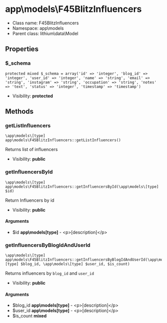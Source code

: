 app\models\F45BlitzInfluencers
===============






* Class name: F45BlitzInfluencers
* Namespace: app\models
* Parent class: lithium\data\Model





Properties
----------


### $_schema

    protected mixed $_schema = array('id' => 'integer', 'blog_id' => 'integer', 'user_id' => 'integer', 'name' => 'string', 'email' => 'string', 'instagram' => 'string', 'occupation' => 'string', 'notes' => 'text', 'status' => 'integer', 'timestamp' => 'timestamp')





* Visibility: **protected**


Methods
-------


### getListInfluencers

    \app\models\[type] app\models\F45BlitzInfluencers::getListInfluencers()

Returns list of influencers



* Visibility: **public**




### getInfluencersById

    \app\models\[type] app\models\F45BlitzInfluencers::getInfluencersById(\app\models\[type] $id)

Return Influencers by id



* Visibility: **public**


#### Arguments
* $id **app\models\[type]** - &lt;p&gt;[description]&lt;/p&gt;



### getInfluencersByBlogIdAndUserId

    \app\models\[type] app\models\F45BlitzInfluencers::getInfluencersByBlogIdAndUserId(\app\models\[type] $blog_id, \app\models\[type] $user_id, $is_count)

Returns influencers by `blog_id` and `user_id`



* Visibility: **public**


#### Arguments
* $blog_id **app\models\[type]** - &lt;p&gt;[description]&lt;/p&gt;
* $user_id **app\models\[type]** - &lt;p&gt;[description]&lt;/p&gt;
* $is_count **mixed**


